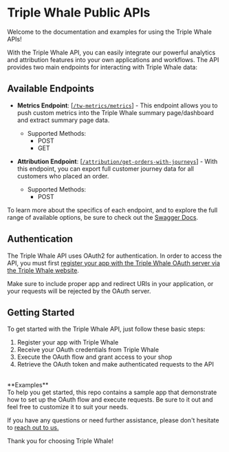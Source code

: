 # Triple Whale Public APIs

Welcome to the documentation and examples for using the Triple Whale APIs! 

With the Triple Whale API, you can easily integrate our powerful analytics and attribution features into your own applications and workflows. The API provides two main endpoints for interacting with Triple Whale data:

## Available Endpoints

- **Metrics Endpoint**: [[`/tw-metrics/metrics`](https://developers.triplewhale.com/swagger/index.html#/summary/summary-add-metrics)] - This endpoint allows you to push custom metrics into the Triple Whale summary page/dashboard and extract summary page data.
  - Supported Methods: 
    - POST
    - GET

- **Attribution Endpoint**: [[`/attribution/get-orders-with-journeys`](https://developers.triplewhale.com/swagger/index.html#/attribution/attribution-get-orders-with-journeys-post)] - With this endpoint, you can export full customer journey data for all customers who placed an order.
  - Supported Methods: 
    - POST

To learn more about the specifics of each endpoint, and to explore the full range of available options, be sure to check out the [Swagger Docs](https://developers.triplewhale.com/swagger/index.html).

## Authentication

The Triple Whale API uses OAuth2 for authentication. In order to access the API, you must first [register your app with the Triple Whale OAuth server via the Triple Whale website](https://developers.triplewhale.com/register-new-app). 

Make sure to include proper app and redirect URIs in your application, or your requests will be rejected by the OAuth server.

## Getting Started

To get started with the Triple Whale API, just follow these basic steps:

1. Register your app with Triple Whale
2. Receive your OAuth credentials from Triple Whale
3. Execute the OAuth flow and grant access to your shop
4. Retrieve the OAuth token and make authenticated requests to the API  
<br>  
**Examples**  
<br>
To help you get started, this repo contains a sample app that demonstrate how to set up the OAuth flow and execute requests. Be sure to it out and feel free to customize it to suit your needs.

If you have any questions or need further assistance, please don't hesitate to [reach out to us.](mailto:kellet@triplewhale.com)

Thank you for choosing Triple Whale!
